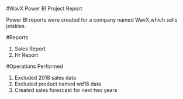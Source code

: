 #WavX Power BI Project Report

Power BI reports were created for a company named WavX,which sells jetskies.

#Reports

1. Sales Report
2. Hr Report

#Operations Performed

1. Excluded 2018 sales data
2. Excluded product named wd18 data
3. Created sales forescast for next two years
